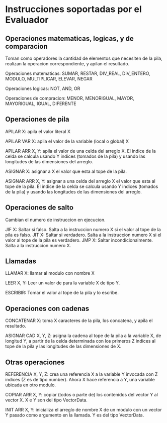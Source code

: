 # Instrucciones soportadas por el Evaluador

## Operaciones matematicas, logicas, y de comparacion

Toman como operadores la cantidad de elementos que necesiten de la pila, realizan la operacion correspondiente, y apilan el resultado.

Operaciones matematicas: SUMAR, RESTAR, DIV\_REAL, DIV\_ENTERO, MODULO, MULTIPLICAR, ELEVAR, NEGAR

Operaciones logicas: NOT, AND, OR

Operaciones de compracion: MENOR, MENORIGUAL, MAYOR, MAYORIGUAL, IGUAL, DIFERENTE

## Operaciones de pila

APILAR X: apila el valor literal X

APILAR VAR X: apila el valor de la variable (local o global) X

APILAR ARR X, Y: apila el valor de una celda del arreglo X. El indice de la celda se calcula usando Y indices (tomados de la pila) y usando las
longitudes de las dimensiones del arreglo.

ASIGNAR X: asignar a X el valor que esta al tope de la pila.

ASIGNAR ARR X, Y: asignar a una celda del arreglo X el valor que esta al tope de la pila. El indice de la celda se calcula usando Y indices (tomados
de la pila) y usando las longitudes de las dimensiones del arreglo.

## Operaciones de salto

Cambian el numero de instruccion en ejecucion.

JIF X: Saltar si falso. Salta a la instruccion numero X si el valor al tope de la pila es falso.
JIT X: Saltar si verdadero. Salta a la instruccion numero X si el valor al tope de la pila es verdadero.
JMP X: Saltar incondicionalmente. Salta a la instruccion numero X.

## Llamadas

LLAMAR X: llamar al modulo con nombre X

LEER X, Y: Leer un valor de para la variable X de tipo Y.

ESCRIBIR: Tomar el valor al tope de la pila y lo escribe.

## Operaciones con cadenas

CONCATENAR X: toma X caracteres de la pila, los concatena, y apila el resultado.

ASIGNAR CAD X, Y, Z: asigna la cadena al tope de la pila a la variable X, de longitud Y, a partir de la celda determinada con los primeros Z indices
al tope de la pila y las longitudes de las dimensiones de X.

## Otras operaciones

REFERENCIA X, Y, Z: crea una referencia X a la variable Y invocada con Z indices (Z es de tipo number). Ahora X hace referencia a Y, una variable ubicada en otro modulo.

COPIAR ARR X, Y: copiar (todos o parte de) los contenidos del vector Y al vector X. X e Y son del tipo VectorData.

INIT ARR X, Y: inicializa el arreglo de nombre X de un modulo con un vector Y pasado como argumento en la llamada. Y es del tipo VectorData.